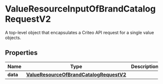

# ValueResourceInputOfBrandCatalogRequestV2

A top-level object that encapsulates a Criteo API request for a single value objects.

## Properties

| Name | Type | Description | Notes |
|------------ | ------------- | ------------- | -------------|
|**data** | [**ValueResourceOfBrandCatalogRequestV2**](ValueResourceOfBrandCatalogRequestV2.md) |  |  [optional] |



